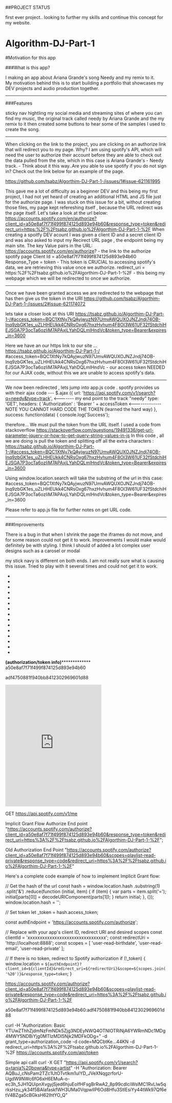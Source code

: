 ##PROJECT STATUS  

first ever project.. looking to further my skills and continue this concept for my website. 


# Algorithm-DJ-Part-1

#Motivation for this app

###What is this app?

I making an app about Ariana Grande's song Needy and my remix to it.  
My motivation behind this is to start building a portfolio that showcases
my DEV projects and audio production together.  

*******************

###Features

sticky nav hightling my social media and streaming sites of where you can find my music,
the original track called needy by Ariana Grande and the my remix to it
then created some buttons to hear some of the samples I used to create the song. 
**********

When clicking on the link to the project, you are clicking on an authorize link that will redirect you to my page. Why?
I am using spotify's API, which will need the user to authorize their account before they are able to check out the data pulled from the site, which in this case is Ariana Grande's - Needy track.  - Think about it this way..Are you able to use spotify if you do not sign in? Check out the link below for an example of the page. 

https://github.com/tsabz/Algorthim-DJ-Part-1-/issues/1#issue-621161995 

This gave me a lot of difficulty as a beginner DEV and this being my first project, I had not yet heard of creating an additional HTML and JS file just for the authorize page.  I was stuck on this issue for a bit, without creating those files, my page kept refereshing itself , because the URL redirect was the page itself. Let's take a look at the url below:
https://accounts.spotify.com/en/authorize?client_id=a50e8af7f71f499f874125d893e94b60&response_type=token&redirect_uri=https:%2F%2Ftsabz.github.io%2FAlgorthim-DJ-Part-1-%2F 
When creating a spoitfy DEV acount I was given a client ID and a secret client ID and was also asked to input my Recirect URL page , the endpoint being my main site. 
The key Value pairs in the URL:  
https://accounts.spotify.com/en/authorize? - the link to the authorize spotify page
Client Id = a50e8af7f71f499f874125d893e94b60
Response_Type = token - This token is CRUCIAL to accessing spotify's data, we are retrieving this value once we authorize. 
redirect_uri = https:%2F%2Ftsabz.github.io%2FAlgorthim-DJ-Part-1-%2F - this being my webpage which we will be redirected to once we authorize. 
**************************

Once we have been granted access we are redirected to the webpage that has then give us the token in the URI 
https://github.com/tsabz/Algorthim-DJ-Part-1-/issues/2#issue-621174072

lets take a closer look at this URI
https://tsabz.github.io/Algorthim-DJ-Part-1-/#access_token=BQC1XtNy7kQAyjwuzN97UmvAWQUXOJNZJndj74OB-Inq9zbGK1es_uZLHHEUkk4CNRsOxg67hxzHvhum4F8OI3W61UF32fStdchiHEJSGA7P3ocTa6ozIiM7APAxjLYahDQLmlHndVc&token_type=Bearer&expires_in=3600

Here we have an our https link to our site ... 
https://tsabz.github.io/Algorthim-DJ-Part-1-/ 
#access_token=BQC1XtNy7kQAyjwuzN97UmvAWQUXOJNZJndj74OB-     Inq9zbGK1es_uZLHHEUkk4CNRsOxg67hxzHvhum4F8OI3W61UF32fStdchiHEJSGA7P3ocTa6ozIiM7APAxjLYahDQLmlHndVc - our access token NEEDED 
for our AJAX code, without this we are unable to access spotify's data.  
*******************************
We now been redirected , lets jump into app.js code . 
spotify provides us with their ajax code --- 
  $.ajax ({
      url: 'https://api.spotify.com/v1/search?q=needy&type=track', <------- my end point to the track "needy" 
      type: 'GET',
      headers: {
          'Authorization' : 'Bearer ' + accessToken <-------------NOTE YOU CANNOT HARD CODE THE TOKEN (learned the hard way)
      },
      success: function(data) {
        console.log('Success');

therefore... 
We must pull the token from the URL itself. I used a code from stackoverflow
https://stackoverflow.com/questions/19491336/get-url-parameter-jquery-or-how-to-get-query-string-values-in-js
In this code , all we are doing is pull the token and splitting off all the extra characters : 
https://tsabz.github.io/Algorthim-DJ-Part-1-/#access_token=BQC1XtNy7kQAyjwuzN97UmvAWQUXOJNZJndj74OB-Inq9zbGK1es_uZLHHEUkk4CNRsOxg67hxzHvhum4F8OI3W61UF32fStdchiHEJSGA7P3ocTa6ozIiM7APAxjLYahDQLmlHndVc&token_type=Bearer&expires_in=3600

Using window.location.search will take the substring of the url in this case:  #access_token=BQC1XtNy7kQAyjwuzN97UmvAWQUXOJNZJndj74OB-Inq9zbGK1es_uZLHHEUkk4CNRsOxg67hxzHvhum4F8OI3W61UF32fStdchiHEJSGA7P3ocTa6ozIiM7APAxjLYahDQLmlHndVc&token_type=Bearer&expires_in=3600

Please refer to app.js file for further notes on get URL code. 

**************************
###Improvements

There is a bug in that when I shrink the page the iframes do not move, and for some reason could not get it to work.  Improvements I would make would definitely be with styling.  I think I should of added a lot complex user designs such as a carosel or modal 

my stick navy is different on both ends.  I am not really sure what is causing this issue.  Tried to play with it several times and could not get it to work.  

*
*
*
*
*
*
*
*
*
*
*
*
*
*
*


****************(authorization/token info)*****************************
a50e8af7f71f499f874125d893e94b60

adf4750881f940bb8412302969601d88



<iframe src="https://open.spotify.com/embed/playlist/5RA4pHTB7JQ7ChpZf87Bjy" width="300" height="380" frameborder="0" allowtransparency="true" allow="encrypted-media"></iframe>



GET https://api.spotify.com/v1/me


Implicit Grant Flow Authorize End point
"https://accounts.spotify.com/authorize?client_id=a50e8af7f71f499f874125d893e94b60&response_type=token&redirect_uri=https%3A%2F%2Ftsabz.github.io%2FAlgorthim-DJ-Part-1-%2F";

Old Authorization End Point
"https://accounts.spotify.com/authorize?client_id=a50e8af7f71f499f874125d893e94b60&scopes=playlist-read-private&response_type=code&redirect_uri=https%3A%2F%2Ftsabz.github.io%2FAlgorthim-DJ-Part-1-%2F"




Here's a complete code example of how to implement Implicit Grant flow:

// Get the hash of the url
const hash = window.location.hash
.substring(1)
.split('&')
.reduce(function (initial, item) {
  if (item) {
    var parts = item.split('=');
    initial[parts[0]] = decodeURIComponent(parts[1]);
  }
  return initial;
}, {});
window.location.hash = '';

// Set token
let _token = hash.access_token;

const authEndpoint = 'https://accounts.spotify.com/authorize';

// Replace with your app's client ID, redirect URI and desired scopes
const clientId = 'xxxxxxxxxxxxxxxxxxxxxxxxxxxxxxxx';
const redirectUri = 'http://localhost:8888';
const scopes = [
  'user-read-birthdate',
  'user-read-email',
  'user-read-private'
];

// If there is no token, redirect to Spotify authorization
if (!_token) {
  window.location = `${authEndpoint}?client_id=${clientId}&redirect_uri=${redirectUri}&scope=${scopes.join('%20')}&response_type=token`;
}













https://accounts.spotify.com/authorize?client_id=a50e8af7f71f499f874125d893e94b60&scopes=playlist-read-private&response_type=code&redirect_uri=https%3A%2F%2Ftsabz.github.io%2FAlgorthim-DJ-Part-1-%2F


a50e8af7f71f499f874125d893e94b60:adf4750881f940bb8412302969601d88


curl -H "Authorization: Basic YTUwZThhZjdmNzFmNDk5Zjg3NDEyNWQ4OTNlOTRiNjA6YWRmNDc1MDg4MWY5NDBiYjg0MTIzMDI5Njk2MDFkODg=" -d grant_type=authorization_code -d code=MQCbtKe...44KN -d redirect_uri=https%3A%2F%2Ftsabz.github.io%2FAlgorthim-DJ-Part-1-%2F https://accounts.spotify.com/api/token



Simple api calll
curl -X GET "https://api.spotify.com/v1/search?q=tania%20bowra&type=artist" -H "Authorization: Bearer AQBuJ_cNsPam2TZc1UtOTvtlkm1uIYD_JVeXNqgzrforU-UgdW9NWc6fG6xH6EMuA-o-ec3h_5JH1QUipnXvgyjSjed6hjuEoIfHFsgBrRwA2_8p99cdIciWsIMC1RvLlw5qrksHzu_yk34f5BAlafaskfWH3UMa0VqpwIlP6Od8Hfu3StIEsiYy44tWk97Qf6etV4BZga5cBGksH62IhtYO_Q"

